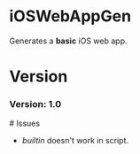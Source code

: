 # iOSWebAppGen
Generates a <b>basic</b> iOS web app. 
# Version
<h3>Version: </b>1.0</b></h3>
# Issues
<ul> 
<li> <i>builtin</i> doesn't work in script. </li>
</ul> 
